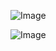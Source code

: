 ![Image](https://github.com/user-attachments/assets/15f8ac26-6c81-43cf-aca7-34262674c512)

![Image](https://github.com/user-attachments/assets/56a06472-da95-4aa6-97a8-5c7ad508c5ae)
